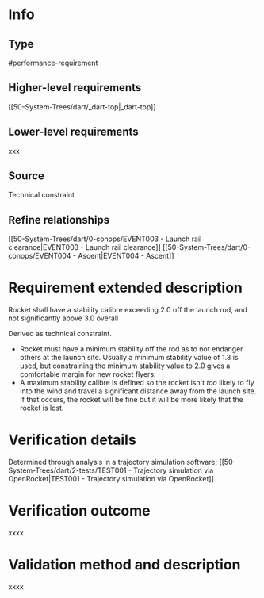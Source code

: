 # Info
## Type
#performance-requirement 
## Higher-level requirements
[[50-System-Trees/dart/_dart-top|_dart-top]]
## Lower-level requirements
xxx
## Source
Technical constraint
## Refine relationships
[[50-System-Trees/dart/0-conops/EVENT003 - Launch rail clearance|EVENT003 - Launch rail clearance]]
[[50-System-Trees/dart/0-conops/EVENT004 - Ascent|EVENT004 - Ascent]]
# Requirement extended description
Rocket shall have a stability calibre exceeding 2.0 off the launch rod, and not significantly above 3.0 overall

Derived as technical constraint.
- Rocket must have a minimum stability off the rod as to not endanger others at the launch site. Usually a minimum stability value of 1.3 is used, but constraining the minimum stability value to 2.0 gives a comfortable margin for new rocket flyers.
- A maximum stability calibre is defined so the rocket isn't *too* likely to fly into the wind and travel a significant distance away from the launch site. If that occurs, the rocket will be fine but it will be more likely that the rocket is lost.

# Verification details
Determined through analysis in a trajectory simulation software; [[50-System-Trees/dart/2-tests/TEST001 - Trajectory simulation via OpenRocket|TEST001 - Trajectory simulation via OpenRocket]]

# Verification outcome
xxxx

# Validation method and description
xxxx